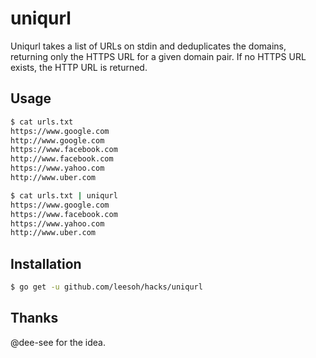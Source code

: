 # uniqurl

Uniqurl takes a list of URLs on stdin and deduplicates the domains, returning only the HTTPS URL for a given domain pair. If no HTTPS URL exists, the HTTP URL is returned.

## Usage

```sh
$ cat urls.txt
https://www.google.com
http://www.google.com
https://www.facebook.com
http://www.facebook.com
https://www.yahoo.com
http://www.uber.com

$ cat urls.txt | uniqurl
https://www.google.com
https://www.facebook.com
https://www.yahoo.com
http://www.uber.com
```

## Installation

```sh
$ go get -u github.com/leesoh/hacks/uniqurl
```

## Thanks

@dee-see for the idea.
